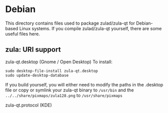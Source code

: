 
Debian
====================
This directory contains files used to package zulad/zula-qt
for Debian-based Linux systems. If you compile zulad/zula-qt yourself, there are some useful files here.

## zula: URI support ##


zula-qt.desktop  (Gnome / Open Desktop)
To install:

	sudo desktop-file-install zula-qt.desktop
	sudo update-desktop-database

If you build yourself, you will either need to modify the paths in
the .desktop file or copy or symlink your zula-qt binary to `/usr/bin`
and the `../../share/pixmaps/zula128.png` to `/usr/share/pixmaps`

zula-qt.protocol (KDE)

